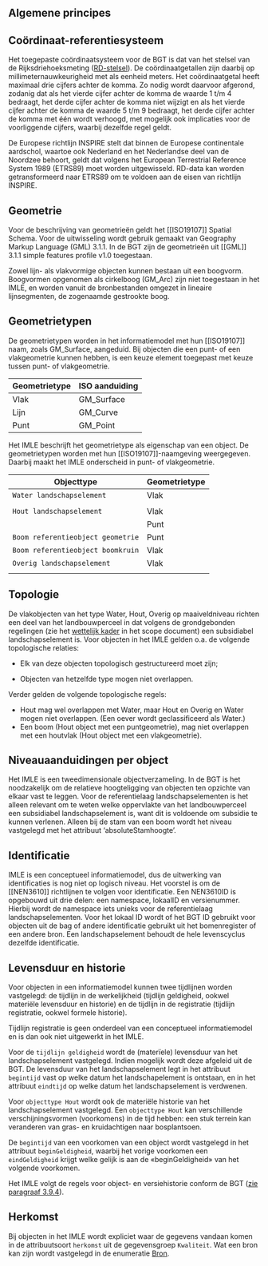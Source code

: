 Algemene principes
------------------

Coördinaat-referentiesysteem
----------------------------

Het toegepaste coördinaatsysteem voor de BGT is dat van het stelsel van de
Rijksdriehoeksmeting ([RD-stelsel](https://www.kadaster.nl/zakelijk/registraties/basisregistraties/rijksdriehoeksmeting/rijksdriehoeksstelsel)). De coördinaatgetallen zijn daarbij op
millimeternauwkeurigheid met als eenheid meters. Het coördinaatgetal heeft
maximaal drie cijfers achter de komma. Zo nodig wordt daarvoor afgerond, zodanig
dat als het vierde cijfer achter de komma de waarde 1 t/m 4 bedraagt, het derde
cijfer achter de komma niet wijzigt en als het vierde cijfer achter de komma de
waarde 5 t/m 9 bedraagt, het derde cijfer achter de komma met één wordt
verhoogd, met mogelijk ook implicaties voor de voorliggende cijfers, waarbij
dezelfde regel geldt.

De Europese richtlijn INSPIRE stelt dat binnen de Europese continentale aardschol, waartoe ook Nederland en
het Nederlandse deel van de Noordzee behoort, geldt dat volgens het European Terrestrial Reference System 1989 (ETRS89) moet worden uitgewisseld. RD-data kan worden getransformeerd naar ETRS89 om te voldoen aan de eisen van richtlijn INSPIRE.

Geometrie
---------

Voor de beschrijving van geometrieën geldt het [[ISO19107]] Spatial Schema. Voor de
uitwisseling wordt gebruik gemaakt van Geography Markup Language (GML) 3.1.1. In
de BGT zijn de geometrieën uit [[GML]] 3.1.1 simple features profile v1.0
toegestaan.

Zowel lijn- als vlakvormige objecten kunnen bestaan uit een boogvorm. Boogvormen
opgenomen als cirkelboog (GM_Arc) zijn niet toegestaan in het IMLE, en worden
vanuit de bronbestanden omgezet in lineaire lijnsegmenten, de zogenaamde
gestrookte boog.

Geometrietypen
--------------

De geometrietypen worden in het informatiemodel met hun [[ISO19107]] naam, zoals
GM_Surface, aangeduid. Bij objecten die een punt- of een vlakgeometrie kunnen
hebben, is een keuze element toegepast met keuze tussen punt- of vlakgeometrie.

| Geometrietype | ISO aanduiding |
|---------------|----------------|
| Vlak          | GM_Surface     |
| Lijn          | GM_Curve       |
| Punt          | GM_Point       |

Het IMLE beschrijft het geometrietype als eigenschap van een object. De
geometrietypen worden met hun [[ISO19107]]-naamgeving weergegeven. Daarbij maakt het
IMLE onderscheid in punt- of vlakgeometrie.

| Objecttype |Geometrietype |
|------------|---------------|
| `Water landschapselement`    |Vlak          |
|            |         |
| `Hout landschapselement`     |Vlak          |
|            |Punt          |
| `Boom referentieobject geometrie`     |Punt          |
| `Boom referentieobject boomkruin`           |Vlak          |
| `Overig landschapselement`   |Vlak          |
|            |          |

Topologie
---------

De vlakobjecten van het type Water, Hout, Overig op maaiveldniveau richten een deel van het landbouwperceel in dat volgens de grondgebonden regelingen (zie het [wettelijk kader](https://geonovum.github.io/IMLE/scope/#wettelijk-kader) in het scope document) een subsidiabel landschapselement is. Voor objecten in het IMLE gelden o.a. de volgende topologische relaties:

-   Elk van deze objecten topologisch gestructureerd moet zijn;

-   Objecten van hetzelfde type mogen niet overlappen.

Verder gelden de volgende topologische regels:

-   Hout mag wel overlappen met Water, maar Hout en Overig en Water mogen niet overlappen. (Een oever wordt geclassificeerd als Water.)
-   Een boom (Hout object met een puntgeometrie), mag niet overlappen met een houtvlak (Hout object met een vlakgeometrie).

Niveauaanduidingen per object
-----------------------------

Het IMLE is een tweedimensionale objectverzameling. In de BGT is het noodzakelijk
om de relatieve hoogteligging van objecten ten opzichte van elkaar vast te
leggen. Voor de referentielaag landschapselementen is het alleen relevant 
om te weten welke oppervlakte van het landbouwperceel een subsidiabel landschapselement is, 
want dit is voldoende om subsidie te kunnen verlenen. Alleen bij de stam van een boom wordt
het niveau vastgelegd met het attribuut ‘absoluteStamhoogte’. 

Identificatie
-------------

IMLE is een conceptueel informatiemodel, dus de uitwerking van identificaties 
is nog niet op logisch niveau. Het voorstel is om de [[NEN3610]] richtlijnen te 
volgen voor identificatie. Een NEN3610ID is opgebouwd uit drie delen: een namespace, lokaalID en versienummer.
Hierbij wordt de namespace iets unieks voor de referentielaag landschapselementen. Voor het lokaal ID wordt of
het BGT ID gebruikt voor objecten uit de bag of andere identificatie gebruikt uit het bomenregister of een andere bron.
Een landschapselement behoudt de hele levenscyclus dezelfde identificatie. 

Levensduur en historie
----------------------

Voor objecten in een informatiemodel kunnen twee tijdlijnen worden vastgelegd:
de tijdlijn in de werkelijkheid (tijdlijn geldigheid, ookwel materiële
levensduur en historie) en de tijdlijn in de registratie (tijdlijn registratie,
ookwel formele historie).

Tijdlijn registratie is geen onderdeel van een conceptueel informatiemodel en is
dan ook niet uitgewerkt in het IMLE.

Voor de `tijdlijn geldigheid` wordt de (materïele) levensduur van het
landschapselement vastgelegd. Indien mogelijk wordt deze afgeleid uit de BGT. De levensduur van het landschapselement legt in
het attribuut `begintijd` vast op welke datum het landschapelement is ontstaan, en
in het attribuut `eindtijd` op welke datum het landschapselement is verdwenen.

Voor `objecttype Hout` wordt ook de materiële historie van het landschapselement
vastgelegd. Een `objecttype Hout` kan verschillende verschijningsvormen
(voorkomens) in de tijd hebben: een stuk terrein kan veranderen van gras- en
kruidachtigen naar bosplantsoen.

De `begintijd` van een voorkomen van een object wordt vastgelegd in het attribuut
`beginGeldigheid`, waarbij het vorige voorkomen een `eindGeldigheid` krijgt
welke gelijk is aan de «beginGeldigheid» van het volgende voorkomen.

Het IMLE volgt de regels voor object- en versiehistorie conform de BGT ([zie
paragraaf 3.9.4](https://docs.geostandaarden.nl/imgeo/catalogus/bgt/#levensduur-en-historie)).

 Herkomst
---------

Bij objecten in het IMLE wordt expliciet waar de gegevens vandaan komen in de attribuutsoort `herkomst` uit de gegevensgroep `Kwaliteit`.
Wat een bron kan zijn wordt vastgelegd in de enumeratie [Bron](#detail_class_IMLE_Bron).
